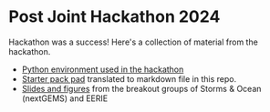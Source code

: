 # Post Joint Hackathon 2024

Hackathon was a success! Here's a collection of material from the hackathon. 

- [Python environment used in the hackathon](BuildPyEnv.md)
- [Starter pack pad](StarterPackPad.md) translated to markdown file in this repo. 
- [Slides and figures](StormsOceanBOGplots) from the breakout groups of Storms & Ocean (nextGEMS) and EERIE 
